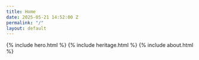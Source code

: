 ```yaml
---
title: Home
date: 2025-05-21 14:52:00 Z
permalink: "/"
layout: default
---
```


{% include hero.html %}
{% include heritage.html %}
{% include about.html %}